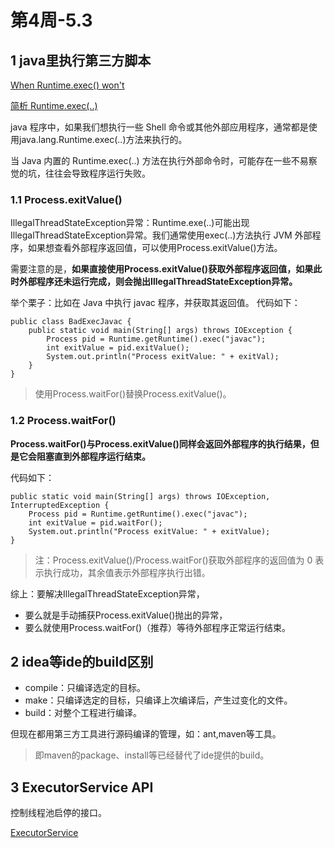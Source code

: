 # 第4周-5.3

## 1 java里执行第三方脚本

[When Runtime.exec() won't](https://links.jianshu.com/go?to=%255Bhttps%3A%2F%2Fwww.javaworld.com%2Farticle%2F2071275%2Fwhen-runtime-exec---won-t.html%255D%28https%3A%2F%2Fwww.javaworld.com%2Farticle%2F2071275%2Fwhen-runtime-exec---won-t.html%29)

[简析 Runtime.exec(..)](https://www.jianshu.com/p/65503dfc7488)

java 程序中，如果我们想执行一些 Shell 命令或其他外部应用程序，通常都是使用java.lang.Runtime.exec(..)方法来执行的。

当 Java 内置的 Runtime.exec(..) 方法在执行外部命令时，可能存在一些不易察觉的坑，往往会导致程序运行失败。

### 1.1 Process.exitValue()

IllegalThreadStateException异常：Runtime.exe(..)可能出现IllegalThreadStateException异常。我们通常使用exec(..)方法执行 JVM 外部程序，如果想查看外部程序返回值，可以使用Process.exitValue()方法。

需要注意的是，**如果直接使用Process.exitValue()获取外部程序返回值，如果此时外部程序还未运行完成，则会抛出IllegalThreadStateException异常。**

举个栗子：比如在 Java 中执行 javac 程序，并获取其返回值。
代码如下：
```
public class BadExecJavac {
    public static void main(String[] args) throws IOException {
        Process pid = Runtime.getRuntime().exec("javac");
        int exitValue = pid.exitValue();
        System.out.println("Process exitValue: " + exitVal);
    }
}
```

>使用Process.waitFor()替换Process.exitValue()。

### 1.2 Process.waitFor()

**Process.waitFor()与Process.exitValue()同样会返回外部程序的执行结果，但是它会阻塞直到外部程序运行结束。**

代码如下：

```
public static void main(String[] args) throws IOException, InterruptedException {
    Process pid = Runtime.getRuntime().exec("javac");
    int exitValue = pid.waitFor();
    System.out.println("Process exitValue: " + exitValue);
}
```

>注：Process.exitValue()/Process.waitFor()获取外部程序的返回值为 0 表示执行成功，其余值表示外部程序执行出错。

综上：要解决IllegalThreadStateException异常，
* 要么就是手动捕获Process.exitValue()抛出的异常，
* 要么就使用Process.waitFor()（推荐）等待外部程序正常运行结束。



## 2 idea等ide的build区别

* compile：只编译选定的目标。
* make：只编译选定的目标，只编译上次编译后，产生过变化的文件。
* build：对整个工程进行编译。

但现在都用第三方工具进行源码编译的管理，如：ant,maven等工具。
>即maven的package、install等已经替代了ide提供的build。


## 3 ExecutorService API

控制线程池启停的接口。

[ExecutorService](https://www.apiref.com/java11-zh/java.base/java/util/concurrent/ExecutorService.html)